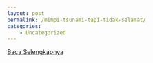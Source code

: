 ```yaml
---
layout: post
permalink: /mimpi-tsunami-tapi-tidak-selamat/
categories:
    - Uncategorized
---
```


[Baca Selengkapnya](/04)